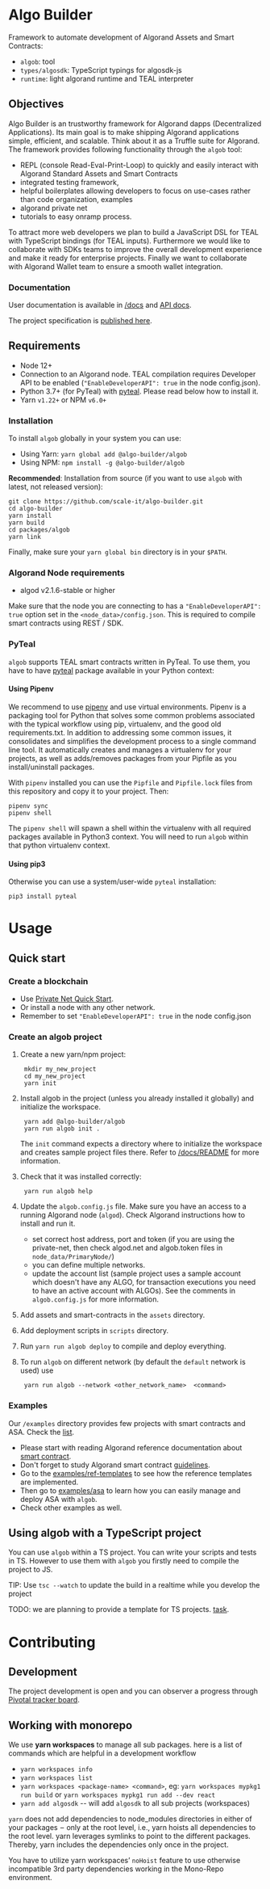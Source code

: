 # Algo Builder

Framework to automate development of Algorand Assets and Smart Contracts:

+ `algob`: tool
+ `types/algosdk`: TypeScript typings for algosdk-js
+ `runtime`: light algorand runtime and TEAL interpreter

## Objectives

Algo Builder is an trustworthy framework for Algorand dapps (Decentralized Applications). Its main goal is to make shipping Algorand applications simple, efficient, and scalable. Think about it as a Truffle suite for Algorand. The framework provides following functionality through the `algob` tool:

+ REPL (console Read-Eval-Print-Loop) to quickly and easily interact with Algorand Standard Assets and Smart Contracts
+ integrated testing framework,
+ helpful boilerplates allowing developers to focus on use-cases rather than code organization, examples
+ algorand private net
+ tutorials to easy onramp process.

To attract more web developers we plan to build a JavaScript DSL for TEAL with TypeScript bindings (for TEAL inputs). Furthermore we would like to collaborate with SDKs teams to improve the overall development experience and make it ready for enterprise projects. Finally we want to collaborate with Algorand Wallet team to ensure a smooth wallet integration.


### Documentation

User documentation is available in [/docs](docs/README.md) and [API docs](https://scale-it.github.io/algo-builder/).

The project specification is [published here](https://paper.dropbox.com/published/Algorand-builder-specs--A6Fraxi5VtKhHYbWkTjHfgWyBw-c4ycJtlcmEaRIbptAPqNYS6).


## Requirements

+ Node 12+
+ Connection to an Algorand node. TEAL compilation requires Developer API to be enabled (`"EnableDeveloperAPI": true` in the node config.json).
+ Python 3.7+ (for PyTeal) with [pyteal](https://pypi.org/project/pyteal). Please read below how to install it.
+ Yarn `v1.22+` or NPM `v6.0+`

### Installation

To install `algob` globally in your system you can use:

+ Using Yarn: `yarn global add @algo-builder/algob`
+ Using NPM: `npm install -g @algo-builder/algob`


**Recommended**: Installation from source (if you want to use `algob` with latest, not released version):

```
git clone https://github.com/scale-it/algo-builder.git
cd algo-builder
yarn install
yarn build
cd packages/algob
yarn link
```
Finally, make sure your `yarn global bin` directory is in your `$PATH`.



### Algorand Node requirements

+ algod v2.1.6-stable or higher

Make sure that the node you are connecting to has a `"EnableDeveloperAPI": true` option set in the `<node_data>/config.json`. This is required to compile smart contracts using REST / SDK.


### PyTeal

`algob` supports TEAL smart contracts written in PyTeal. To use them, you have to have [pyteal](https://pypi.org/project/pyteal/) package available in your Python context:

#### Using Pipenv

We recommend to use [pipenv](https://pipenv.pypa.io) and use virtual environments. Pipenv is a packaging tool for Python that solves some common problems associated with the typical workflow using pip, virtualenv, and the good old requirements.txt. In addition to addressing some common issues, it consolidates and simplifies the development process to a single command line tool. It automatically creates and manages a virtualenv for your projects, as well as adds/removes packages from your Pipfile as you install/uninstall packages.

With `pipenv` installed you can use the `Pipfile` and `Pipfile.lock` files from this repository and copy it to your project. Then:

    pipenv sync
    pipenv shell

The `pipenv shell` will spawn a shell within the virtualenv with all required packages available in Python3 context. You will need to run `algob` within that python virtualenv context.

#### Using pip3

Otherwise you can use a system/user-wide `pyteal` installation:

    pip3 install pyteal


# Usage


## Quick start

### Create a blockchain

+ Use [Private Net Quick Start](/infrastructure/README.md).
+ Or install a node with any other network.
+ Remember to set `"EnableDeveloperAPI": true` in the node config.json

### Create an algob project

1. Create a new yarn/npm project:

        mkdir my_new_project
        cd my_new_project
        yarn init

1. Install algob in the project (unless you already installed it globally) and initialize the workspace.

        yarn add @algo-builder/algob
        yarn run algob init .

    The `init` command expects a directory where to initialize the workspace and creates sample project files there. Refer to [/docs/README](docs/README.md) for more information.

1. Check that it was installed correctly:

        yarn run algob help

1. Update the `algob.config.js` file. Make sure you have an access to a running Algorand node (`algod`). Check Algorand instructions how to install and run it.
    * set correct host address, port and token (if you are using the private-net, then check algod.net and algob.token files in `node_data/PrimaryNode/`)
    * you can define multiple networks.
    * update the account list (sample project uses a sample account which doesn't have any ALGO, for transaction executions you need to have an active account with ALGOs). See the comments in `algob.config.js` for more information.

1. Add assets and smart-contracts in the `assets` directory.
1. Add deployment scripts in `scripts` directory.
1. Run `yarn run algob deploy` to compile and deploy everything.
1. To run `algob` on different network (by default the `default` network is used) use

        yarn run algob --network <other_network_name>  <command>


### Examples

Our `/examples` directory provides few projects with smart contracts and ASA. Check the [list](./examples/README.md).

+ Please start with reading Algorand reference documentation about [smart contract](https://developer.algorand.org/docs/reference/teal/specification/).
+ Don't forget to study Algorand smart contract [guidelines](https://developer.algorand.org/docs/reference/teal/guidelines/).
+ Go to the [examples/ref-templates](./examples/ref-templates/README.md) to see how the reference templates are implemented.
+ Then go to [examples/asa](./examples/ref-templates/README.md) to learn how you can easily manage and deploy ASA with `algob`.
+ Check other examples as well.


## Using algob with a TypeScript project

You can use `algob` within a TS project. You can write your scripts and tests in TS. However to use them with `algob` you firstly need to compile the project to JS.

TIP: Use `tsc --watch` to update the build in a realtime while you develop the project

TODO: we are planning to provide a template for TS projects. [task](https://www.pivotaltracker.com/n/projects/2452320).


# Contributing

## Development

The project development is open and you can observer a progress through [Pivotal tracker board](https://www.pivotaltracker.com/n/projects/2452320).

## Working with monorepo

We use **yarn workspaces** to manage all sub packages. here is a list of commands which are helpful in a development workflow

* `yarn workspaces info`
* `yarn workspaces list`
* `yarn workspaces <package-name> <command>`, eg: `yarn workspaces mypkg1 run build` or  `yarn workspaces mypkg1 run add --dev react`
* `yarn add algosdk` -- will add `algosdk` to all sub projects (workspaces)

`yarn` does not add dependencies to node_modules directories in either of your packages  –  only at the root level, i.e., yarn hoists all dependencies to the root level. yarn leverages symlinks to point to the different packages. Thereby, yarn includes the dependencies only once in the project.

You have to utilize yarn workspaces’ `noHoist` feature to use otherwise incompatible 3rd party dependencies working in the Mono-Repo environment.
